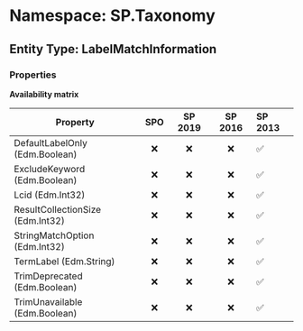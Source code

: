 # Namespace: SP.Taxonomy

## Entity Type: LabelMatchInformation

### Properties

**Availability matrix**

Property | SPO | SP 2019 | SP 2016 | SP 2013
----------|:---:|:-------:|:-------:|:-------
DefaultLabelOnly (Edm.Boolean) | ❌ | ❌ | ❌ | ✅
ExcludeKeyword (Edm.Boolean) | ❌ | ❌ | ❌ | ✅
Lcid (Edm.Int32) | ❌ | ❌ | ❌ | ✅
ResultCollectionSize (Edm.Int32) | ❌ | ❌ | ❌ | ✅
StringMatchOption (Edm.Int32) | ❌ | ❌ | ❌ | ✅
TermLabel (Edm.String) | ❌ | ❌ | ❌ | ✅
TrimDeprecated (Edm.Boolean) | ❌ | ❌ | ❌ | ✅
TrimUnavailable (Edm.Boolean) | ❌ | ❌ | ❌ | ✅

